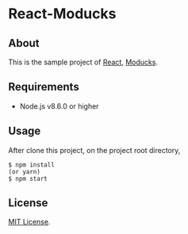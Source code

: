 # React-Moducks

## About
This is the sample project of [React](https://facebook.github.io/react/), [Moducks](https://github.com/moducks/moducks).

## Requirements

* Node.js v8.6.0 or higher

## Usage

After clone this project, on the project root directory,

```
$ npm install 
(or yarn)
$ npm start
```

## License

[MIT License](LICENSE).
